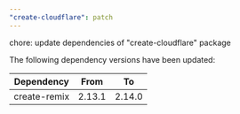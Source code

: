 ```yaml
---
"create-cloudflare": patch
---
```


chore: update dependencies of "create-cloudflare" package

The following dependency versions have been updated:

| Dependency   | From   | To     |
| ------------ | ------ | ------ |
| create-remix | 2.13.1 | 2.14.0 |
